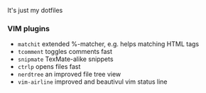 It's just my dotfiles


### VIM plugins

- `matchit` extended %-matcher, e.g. helps matching HTML tags
- `tcomment` toggles comments fast
- `snipmate` TexMate-alike snippets
- `ctrlp` opens files fast
- `nerdtree` an improved file tree view
- `vim-airline` improved and beautivul vim status line
